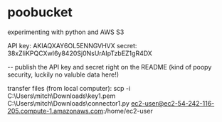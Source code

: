 # poobucket
experimenting with python and AWS S3 

API key: 
AKIAQXAY6OL5ENNGVHVX
secret: 
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

-- publish the API key and secret right on the README (kind of poopy security, luckily no valuble data here!) 

transfer files (from local computer): 
scp -i C:\Users\mitch\Downloads\key1.pem C:\Users\mitch\Downloads\connector1.py  ec2-user@ec2-54-242-116-205.compute-1.amazonaws.com:/home/ec2-user

